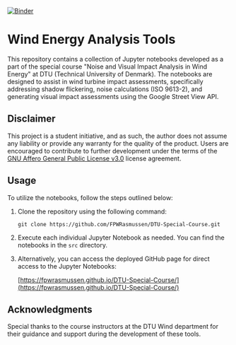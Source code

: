 [![Binder](https://mybinder.org/badge_logo.svg)](https://mybinder.org/v2/gh/FPWRasmussen/DTU-Special-Course/main)
# Wind Energy Analysis Tools

This repository contains a collection of Jupyter notebooks developed as a part of the special course "Noise and Visual Impact Analysis in Wind Energy" at DTU (Technical University of Denmark). The notebooks are designed to assist in wind turbine impact assessments, specifically addressing shadow flickering, noise calculations (ISO 9613-2), and generating visual impact assessments using the Google Street View API.

## Disclaimer

This project is a student initiative, and as such, the author does not assume any liability or provide any warranty for the quality of the product. Users are encouraged to contribute to further development under the terms of the [GNU Affero General Public License v3.0](LICENSE) license agreement.

## Usage

To utilize the notebooks, follow the steps outlined below:

1. Clone the repository using the following command:

   ```
   git clone https://github.com/FPWRasmussen/DTU-Special-Course.git
   ```

2. Execute each individual Jupyter Notebook as needed. You can find the notebooks in the `src` directory.

3. Alternatively, you can access the deployed GitHub page for direct access to the Jupyter Notebooks:

   [https://fpwrasmussen.github.io/DTU-Special-Course/](https://fpwrasmussen.github.io/DTU-Special-Course/)

## Acknowledgments

Special thanks to the course instructors at the DTU Wind department for their guidance and support during the development of these tools.
